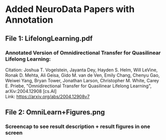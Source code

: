 # Added NeuroData Papers with Annotation

## File 1: LifelongLearning.pdf
### Annotated Version of Omnidirectional Transfer for Quasilinear Lifelong Learning:
Citation: Joshua T. Vogelstein, Jayanta Dey, Hayden S. Helm, Will LeVine, Ronak D. Mehta, Ali Geisa, Gido M. van de Ven, Emily Chang, Chenyu Gao, Weiwei Yang, Bryan Tower, Jonathan Larson, Christopher M. White, Carey E. Priebe,
          "Omnidirectional Transfer for Quasilinear Lifelong Learning", arXiv:2004.12908 [cs.AI] \
Link: https://arxiv.org/abs/2004.12908v7

## File 2: OmniLearn+Figures.png
### Screencap to see result description + result figures in one screen

